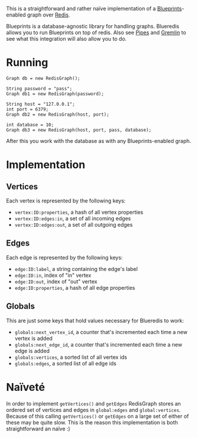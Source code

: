 This is a straightforward and rather naïve implementation of a [Blueprints](http://blueprints.tinkerpop.com/)-enabled graph over [Redis](http://code.google.com/p/redis/).

Blueprints is a database-agnostic library for handling graphs. Blueredis allows you to run Blueprints on top of redis. Also see [Pipes](http://pipes.tinkerpop.com/) and [Gremlin](http://gremlin.tinkerpop.com/) to see what this integration will also allow you to do.

Running
===

    Graph db = new RedisGraph();
    
    String password = "pass";
    Graph db1 = new RedisGraph(password);

    String host = "127.0.0.1";
    int port = 6379;
    Graph db2 = new RedisGraph(host, port);

    int database = 10;
    Graph db3 = new RedisGraph(host, port, pass, database);

After this you work with the database as with any Blueprints-enabled graph.

Implementation
===

Vertices
---

Each vertex is represented by the following keys:

* `vertex:ID:properties`, a hash of all vertex properties
* `vertex:ID:edges:in`, a set of all incoming edges
* `vertex:ID:edges:out`, a set of all outgoing edges

Edges
---

Each edge is represented by the following keys:

* `edge:ID:label`, a string containing the edge's label
* `edge:ID:in`, index of "in" vertex
* `edge:ID:out`, index of "out" vertex
* `edge:ID:properties`, a hash of all edge properties

Globals
---

This are just some keys that hold values necessary for Blueredis to work:

* `globals:next_vertex_id`, a counter that's incremented each time a new vertex is added
* `globals:next_edge_id`, a counter that's incremented each time a new edge is added
* `globals:vertices`, a sorted list of all vertex ids
* `globals:edges`, a sorted list of all edge ids

Naïveté
===

In order to implement `getVertices()` and `getEdges` RedisGraph stores an ordered set of vertices and edges in `global:edges` and `global:vertices`. Because of this calling `getVertices()` or `getEdges` on a large set of either of these may be quite slow. This is the reason this implementation is both straightforward an naïve :)

